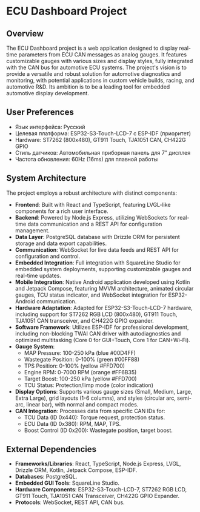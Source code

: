 # ECU Dashboard Project

## Overview
The ECU Dashboard project is a web application designed to display real-time parameters from ECU CAN messages as analog gauges. It features customizable gauges with various sizes and display styles, fully integrated with the CAN bus for automotive ECU systems. The project's vision is to provide a versatile and robust solution for automotive diagnostics and monitoring, with potential applications in custom vehicle builds, racing, and automotive R&D. Its ambition is to be a leading tool for embedded automotive display development.

## User Preferences
- Язык интерфейса: Русский
- Целевая платформа: ESP32-S3-Touch-LCD-7 с ESP-IDF (приоритет)
- Hardware: ST7262 (800x480), GT911 Touch, TJA1051 CAN, CH422G GPIO
- Стиль датчиков: Автомобильная приборная панель для 7" дисплея
- Частота обновления: 60Hz (16ms) для плавной работы

## System Architecture
The project employs a robust architecture with distinct components:
-   **Frontend**: Built with React and TypeScript, featuring LVGL-like components for a rich user interface.
-   **Backend**: Powered by Node.js Express, utilizing WebSockets for real-time data communication and a REST API for configuration management.
-   **Data Layer**: PostgreSQL database with Drizzle ORM for persistent storage and data export capabilities.
-   **Communication**: WebSocket for live data feeds and REST API for configuration and control.
-   **Embedded Integration**: Full integration with SquareLine Studio for embedded system deployments, supporting customizable gauges and real-time updates.
-   **Mobile Integration**: Native Android application developed using Kotlin and Jetpack Compose, featuring MVVM architecture, animated circular gauges, TCU status indicator, and WebSocket integration for ESP32-Android communication.
-   **Hardware Adaptation**: Adapted for ESP32-S3-Touch-LCD-7 hardware, including support for ST7262 RGB LCD (800x480), GT911 Touch, TJA1051 CAN transceiver, and CH422G GPIO expander.
-   **Software Framework**: Utilizes ESP-IDF for professional development, including non-blocking TWAI CAN driver with autodiagnostics and optimized multitasking (Core 0 for GUI+Touch, Core 1 for CAN+Wi-Fi).
-   **Gauge System**:
    -   MAP Pressure: 100-250 kPa (blue #00D4FF)
    -   Wastegate Position: 0-100% (green #00FF88)
    -   TPS Position: 0-100% (yellow #FFD700)
    -   Engine RPM: 0-7000 RPM (orange #FF6B35)
    -   Target Boost: 100-250 kPa (yellow #FFD700)
    -   TCU Status: Protection/limp mode (color indication)
-   **Display Options**: Supports various gauge sizes (Small, Medium, Large, Extra Large), grid layouts (1-6 columns), and styles (circular arc, semi-arc, linear bar), with normal and compact modes.
-   **CAN Integration**: Processes data from specific CAN IDs for:
    -   TCU Data (ID 0x440): Torque request, protection status.
    -   ECU Data (ID 0x380): RPM, MAP, TPS.
    -   Boost Control (ID 0x200): Wastegate position, target boost.

## External Dependencies
-   **Frameworks/Libraries**: React, TypeScript, Node.js Express, LVGL, Drizzle ORM, Kotlin, Jetpack Compose, ESP-IDF.
-   **Databases**: PostgreSQL.
-   **Embedded GUI Tools**: SquareLine Studio.
-   **Hardware Components**: ESP32-S3-Touch-LCD-7, ST7262 RGB LCD, GT911 Touch, TJA1051 CAN Transceiver, CH422G GPIO Expander.
-   **Protocols**: WebSocket, REST API, CAN bus.
```